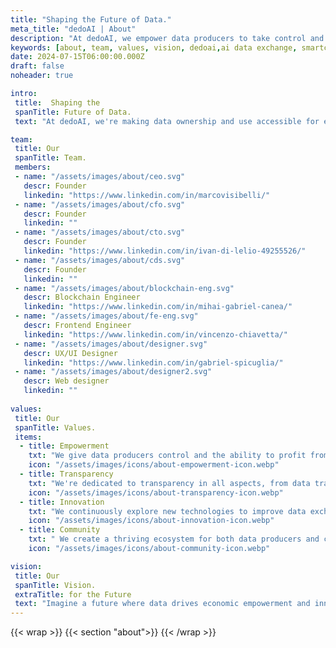 ```yaml
---
title: "Shaping the Future of Data."
meta_title: "dedoAI | About"
description: "At dedoAI, we empower data producers to take control and profit from their data. Join us in shaping a transparent and innovative future for the data economy."
keywords: [about, team, values, vision, dedoai,ai data exchange, smartcontracts]
date: 2024-07-15T06:00:00.000Z
draft: false
noheader: true

intro:
 title:  Shaping the 
 spanTitle: Future of Data.
 text: "At dedoAI, we're making data ownership and use accessible for everyone. Our mission is to help you control and profit from your data. Using blockchain, we ensure fair and transparent exchanges, valuing your data as a key asset in the digital economy."

team: 
 title: Our
 spanTitle: Team.
 members:
 - name: "/assets/images/about/ceo.svg"
   descr: Founder
   linkedin: "https://www.linkedin.com/in/marcovisibelli/"
 - name: "/assets/images/about/cfo.svg"
   descr: Founder
   linkedin: ""
 - name: "/assets/images/about/cto.svg"
   descr: Founder
   linkedin: "https://www.linkedin.com/in/ivan-di-lelio-49255526/"
 - name: "/assets/images/about/cds.svg"
   descr: Founder
   linkedin: ""
 - name: "/assets/images/about/blockchain-eng.svg"
   descr: Blockchain Engineer
   linkedin: "https://www.linkedin.com/in/mihai-gabriel-canea/"
 - name: "/assets/images/about/fe-eng.svg"
   descr: Frontend Engineer
   linkedin: "https://www.linkedin.com/in/vincenzo-chiavetta/"
 - name: "/assets/images/about/designer.svg"
   descr: UX/UI Designer
   linkedin: "https://www.linkedin.com/in/gabriel-spicuglia/"
 - name: "/assets/images/about/designer2.svg"
   descr: Web designer
   linkedin: ""
 
values:
 title: Our 
 spanTitle: Values.
 items:
  - title: Empowerment
    txt: "We give data producers control and the ability to profit from their data."
    icon: "/assets/images/icons/about-empowerment-icon.webp"
  - title: Transparency
    txt: "We're dedicated to transparency in all aspects, from data transactions to platform operations."
    icon: "/assets/images/icons/about-transparency-icon.webp"
  - title: Innovation
    txt: "We continuously explore new technologies to improve data exchange."
    icon: "/assets/images/icons/about-innovation-icon.webp"
  - title: Community
    txt: " We create a thriving ecosystem for both data producers and consumers."
    icon: "/assets/images/icons/about-community-icon.webp"

vision:
 title: Our
 spanTitle: Vision.
 extraTitle: for the Future
 text: "Imagine a future where data drives economic empowerment and innovation. At dedoAI, we're committed to making this a reality. With advanced technology and a community focus, we're revolutionizing the data economy. Join us in democratizing data and unlocking its true value for everyone."
---
```

{{< wrap >}}
{{< section "about">}}
{{< /wrap >}}
